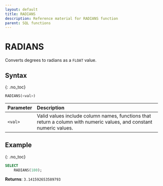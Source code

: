```yaml
---
layout: default
title: RADIANS
description: Reference material for RADIANS function
parent: SQL functions
---
```


# RADIANS

Converts degrees to radians as a `FLOAT` value.

## Syntax
{: .no_toc}

```sql
​​RADIANS(<val>) ​​
```

| Parameter | Description                                                                                                         |
| :--------- | :------------------------------------------------------------------------------------------------------------------- |
| `<val>`   | Valid values include column names, functions that return a column with numeric values, and constant numeric values. |

## Example
{: .no_toc}

```sql
SELECT
    RADIANS(180);
```

**Returns**: `3.141592653589793`
